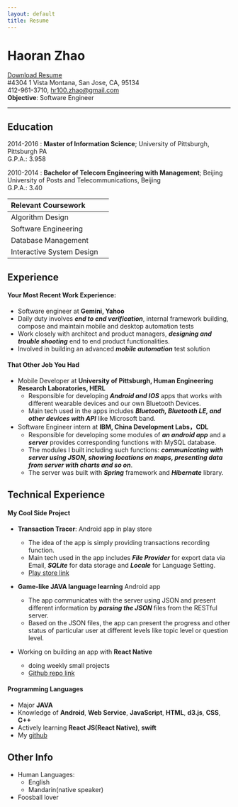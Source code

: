```yaml
---
layout: default
title: Resume
---
```

# Haoran Zhao
[Download Resume](https://raw.githubusercontent.com/haoranzz/haoranzz.github.io/master/_includes/pdf_resume.pdf)  
#4304 1 Vista Montana, San Jose, CA, 95134  
412-961-3710,  hr100.zhao@gmail.com  
**Objective**: Software Engineer  

* * *
## Education
2014-2016
:   **Master of Information Science**; University of Pittsburgh, Pittsburgh PA  
G.P.A.: 3.958

2010-2014
:   **Bachelor of Telecom Engineering with Management**; Beijing University of Posts and Telecommunications, Beijing  
G.P.A.: 3.40

|    **Relevant Coursework**       |                                  |  
|:----------------------------------- |:----------------------------------- |  
| Algorithm Design           || Data Structure                      |  
| Software Engineering       || Web Service & Distributed Computing |  
| Database Management        || Client-Server System                |  
| Interactive System Design  || Cloud Computing                     |  



## Experience
#### Your Most Recent Work Experience:
- Software engineer at **Gemini, Yahoo**
 - Daily duty involves ***end to end verification***, internal framework building, compose and maintain mobile and desktop automation tests
 - Work closely with architect and product managers, ***designing and trouble shooting*** end to end product functionalities.
 - Involved in building an advanced ***mobile automation*** test solution

#### That Other Job You Had
-   Mobile Developer at **University of Pittsburgh, Human Engineering Research Laboratories, HERL**  
    - Responsible for developing ***Android and IOS*** apps that works with different wearable devices and our own Bluetooth Devices.
    - Main tech used in the apps includes ***Bluetooth, Bluetooth LE, and other devices with API*** like Microsoft band.
- Software Engineer intern at **IBM, China Development Labs，CDL**
  - Responsible for developing some modules of ***an android app*** and a ***server*** provides corresponding functions with MySQL database.
  - The modules I built including such functions: ***communicating with server using JSON, showing locations on maps, presenting data from server with charts and so on***.
  - The server was built with ***Spring*** framework and ***Hibernate*** library.

## Technical Experience
#### My Cool Side Project  
- **Transaction Tracer**: Android app in play store  
  - The idea of the app is simply providing transactions recording function.
  - Main tech used in the app includes ***File Provider*** for export data via Email, ***SQLite*** for data storage and ***Locale*** for Language Setting.
  - [Play store link](https://play.google.com/store/apps/details?id=net.haoranzhao.jilizhang)  


- **Game-like JAVA language learning** Android app
  - The app communicates with the server using JSON and present different information by ***parsing the JSON*** files from the RESTful server.
  - Based on the JSON files, the app can present the progress and other status of particular user at different levels like topic level or question level.


- Working on building an app with **React Native**
  - doing weekly small projects
  - [Github repo link](https://github.com/haoranzz)

#### Programming Languages  
- Major **JAVA**  
- Knowledge of  **Android**, **Web Service**, **JavaScript**, **HTML**, **d3.js**, **CSS**, **C++**  
- Actively learning **React JS(React Native)**, **swift**  
- My [github](https://github.com/haoranzz)

## Other Info
- Human Languages:
  - English
  - Mandarin(native speaker)
- Foosball lover
